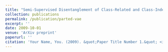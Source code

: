 ```yaml
---
title: "Semi-Supervised Disentanglement of Class-Related and Class-Independent Factors in VAE"
collection: publications
permalink: /publication/parted-vae
excerpt: ''
date: 2009-10-01
venue: 'ArXiv preprint'
paperurl: ''
citation: 'Your Name, You. (2009). &quot;Paper Title Number 1.&quot; <i>Journal 1</i>. 1(1).'
---
```

